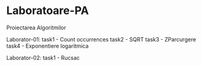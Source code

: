 # Laboratoare-PA
Proiectarea Algoritmilor

Laborator-01: task1 - Count occurrences
                       task2 - SQRT
                       task3 - ZParcurgere
                       task4 - Exponentiere logaritmica
                       
Laborator-02: task1 - Rucsac
                        
